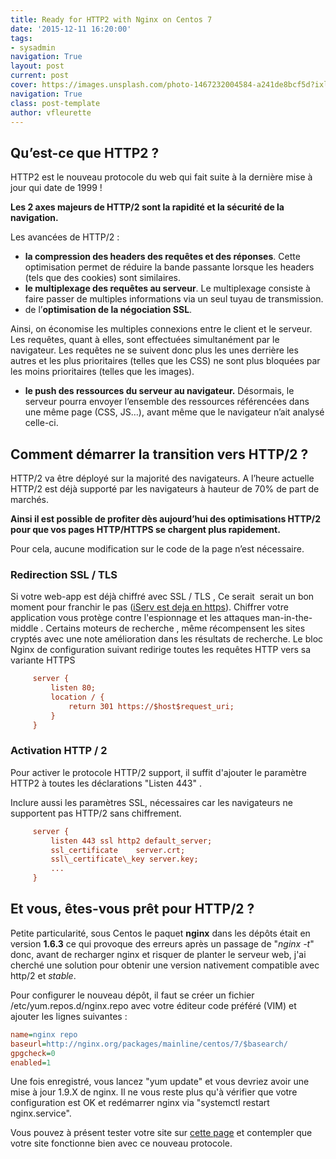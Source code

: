 ```yaml
---
title: Ready for HTTP2 with Nginx on Centos 7
date: '2015-12-11 16:20:00'
tags:
- sysadmin
navigation: True
layout: post
current: post
cover: https://images.unsplash.com/photo-1467232004584-a241de8bcf5d?ixlib=rb-0.3.5&q=80&fm=jpg&crop=entropy&cs=tinysrgb&w=1080&fit=max&ixid=eyJhcHBfaWQiOjExNzczfQ&s=8499e1ed7cbcd39b8913946b7a8ae38b
navigation: True
class: post-template
author: vfleurette
---
```


## Qu’est-ce que HTTP2 ?

HTTP2 est le nouveau protocole du web qui fait suite à la dernière mise à jour qui date de 1999 !

**Les 2 axes majeurs de HTTP/2 sont la rapidité et la sécurité de la navigation.**

Les avancées de HTTP/2 :
*   **la compression des headers des requêtes et des réponses**. Cette optimisation permet de réduire la bande passante lorsque les headers (tels que des cookies) sont similaires.
*   **le multiplexage des requêtes au serveur**. Le multiplexage consiste à faire passer de multiples informations via un seul tuyau de transmission.
*   de l’**optimisation de la négociation SSL**.

Ainsi, on économise les multiples connexions entre le client et le serveur. Les requêtes, quant à elles, sont effectuées simultanément par le navigateur. Les requêtes ne se suivent donc plus les unes derrière les autres et les plus prioritaires (telles que les CSS) ne sont plus bloquées par les moins prioritaires (telles que les images).

*   **le push des ressources du serveur au navigateur.** Désormais, le serveur pourra envoyer l’ensemble des ressources référencées dans une même page (CSS, JS…), avant même que le navigateur n’ait analysé celle-ci.
  

## Comment démarrer la transition vers HTTP/2 ?

HTTP/2 va être déployé sur la majorité des navigateurs. A l’heure actuelle HTTP/2 est déjà supporté par les navigateurs à hauteur de 70% de part de marchés.

**Ainsi il est possible de profiter dès aujourd’hui des optimisations HTTP/2  pour que vos pages HTTP/HTTPS se chargent plus rapidement.**

Pour cela, aucune modification sur le code de la page n’est nécessaire.

### Redirection SSL / TLS

Si votre web-app est déjà chiffré avec SSL / TLS , Ce serait  serait un bon moment pour franchir le pas ([iServ est deja en https](https://www.iserv.fr/2015/01/11/iserv-en-ssl/)). Chiffrer votre application vous protège contre l'espionnage et les attaques man-in-the-middle . Certains moteurs de recherche , même récompensent les sites cryptés avec une note amélioration dans les résultats de recherche. Le bloc Nginx de configuration suivant redirige toutes les requêtes HTTP vers sa variante HTTPS

```ini
     server {  
         listen 80;  
         location / {  
             return 301 https://$host$request_uri;  
         }  
     }  
```

### Activation HTTP / 2

Pour activer le protocole HTTP/2 support, il suffit d'ajouter le paramètre HTTP2 à toutes les déclarations "Listen 443" .

Inclure aussi les paramètres SSL, nécessaires car les navigateurs ne supportent pas HTTP/2 sans chiffrement.
  
```ini
     server {  
         listen 443 ssl http2 default_server;  
         ssl_certificate    server.crt;  
         ssl\_certificate\_key server.key;  
         ...  
     }  
```

## Et vous, êtes-vous prêt pour HTTP/2 ?
  
Petite particularité, sous Centos le paquet **nginx** dans les dépôts était en version **1.6.3** ce qui provoque des erreurs après un passage de "_nginx -t_" donc, avant de recharger nginx et risquer de planter le serveur web, j'ai cherché une solution pour obtenir une version nativement compatible avec http/2 et *stable*.

Pour configurer le nouveau dépôt, il faut se créer un fichier /etc/yum.repos.d/nginx.repo avec votre éditeur code préféré (VIM) et ajouter les lignes suivantes :

```ini  
name=nginx repo  
baseurl=http://nginx.org/packages/mainline/centos/7/$basearch/  
gpgcheck=0  
enabled=1
```
  

Une fois enregistré, vous lancez "yum update" et vous devriez avoir une mise à jour 1.9.X de nginx.
Il ne vous reste plus qu'à vérifier que votre configuration est OK et redémarrer nginx via "systemctl restart nginx.service".

Vous pouvez à présent tester votre site sur [cette page](https://tools.keycdn.com/http2-test) et contempler que votre site fonctionne bien avec ce nouveau protocole.
